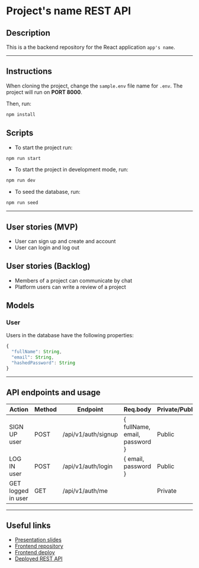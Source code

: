 # Project's name REST API

## Description

This is a the backend repository for the React application `app's name`.

---

## Instructions

When cloning the project, change the <code>sample.env</code> file name for <code>.env</code>. The project will run on **PORT 8000**.

Then, run:

```bash
npm install
```

## Scripts

- To start the project run:

```bash
npm run start
```

- To start the project in development mode, run:

```bash
npm run dev
```

- To seed the database, run:

```bash
npm run seed
```

---

## User stories (MVP)

- User can sign up and create and account
- User can login and log out

## User stories (Backlog)

- Members of a project can communicate by chat
- Platform users can write a review of a project

## Models

### User

Users in the database have the following properties:

```js
{
  "fullName": String,
  "email": String,
  "hashedPassword": String
}
```

---

## API endpoints and usage

| Action             | Method | Endpoint            | Req.body                      | Private/Public |
| ------------------ | ------ | ------------------- | ----------------------------- | -------------- |
| SIGN UP user       | POST   | /api/v1/auth/signup | { fullName, email, password } | Public         |
| LOG IN user        | POST   | /api/v1/auth/login  | { email, password }           | Public         |
| GET logged in user | GET    | /api/v1/auth/me     |                               | Private        |

---

## Useful links

- [Presentation slides]()
- [Frontend repository]()
- [Frontend deploy]()
- [Deployed REST API]()
